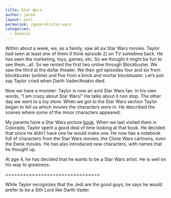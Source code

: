 ```yaml
---
title: Star Wars
author: jared
layout: post
permalink: /general/star-wars
categories:
  - General
---
```

Within about a week, we, as a family, saw all six Star Wars movies. Taylor had seen at least one of them (I think episode 2) on TV sometime back. He has seen the marketing, toys, games, etc. So we thought it might be fun to see them&#8230;all. So we rented the first two online through Blockbuster. We saw the third at the dollar theater. We then got episodes four and six from blockbuster (online) and five from a brick and mortar blockbuster. Let&#8217;s just say Taylor cried when Darth Vader/Anakin died.

Now we have a monster. Taylor is now an avid Star Wars fan. In his own words, &#8220;I am crazy about Star Wars!&#8221; He talks about it non stop. The other day we went to a toy store. When we got to the Star Wars section Taylor began to tell us which movies the characters were in. He described the scenes where some of the minor characters appeared.

My parents have a Star Wars picture [book][1]. When we last visited them in Colorado, Taylor spent a good deal of time looking at that book. He decided that since he didn&#8217;t have one he would make one. He now has a notebook full of characters from the Star Wars movies, the Clone Wars cartoons, even the Ewok movies. He has also introduced new characters, with names that he thought up.

At age 4, he has decided that he wants to be a Star Wars artist. He is well on his way to greatness.

================================

While Taylor recognizes that the Jedi are the good guys, he says he would prefer to be a Sith Lord like Darth Vader.

 [1]: http://www.amazon.com/exec/obidos/tg/detail/-/0789434814/